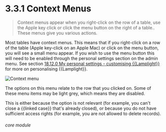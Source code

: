 # 3.3.1    Context Menus

> Context menus appear when you right-click on the row of a table, use the Apple key click or click the menu button on the right of a table.. These menus give you various actions. 

Most tables have context menus. This means that if you right-click on a row of the table (Apple key-click on an Apple Mac) or click on the menu button, you will see a small menu appear. If you wish to use the menu button this will need to be enabled through the personal settings section on the admin menu. See section [18.12.0  My personal settings - customising {{Lamplight}}](/help/index//p/18.12.0) for more on personalising {{Lamplight}}. 

![Context menu](15a.png)

The options on this menu relate to the row that you clicked on. Some of these menu items may be light grey, which means they are disabled. 

This is either because the option is not relevant (for example, you can't close a {{linked case}} that's already closed), or because you do not have sufficient access rights (for example, you are not allowed to delete records). 

###### core module

